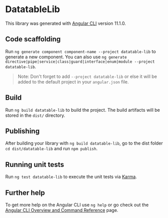 # DatatableLib

This library was generated with [Angular CLI](https://github.com/angular/angular-cli) version 11.1.0.

## Code scaffolding

Run `ng generate component component-name --project datatable-lib` to generate a new component. You can also use `ng generate directive|pipe|service|class|guard|interface|enum|module --project datatable-lib`.
> Note: Don't forget to add `--project datatable-lib` or else it will be added to the default project in your `angular.json` file. 

## Build

Run `ng build datatable-lib` to build the project. The build artifacts will be stored in the `dist/` directory.

## Publishing

After building your library with `ng build datatable-lib`, go to the dist folder `cd dist/datatable-lib` and run `npm publish`.

## Running unit tests

Run `ng test datatable-lib` to execute the unit tests via [Karma](https://karma-runner.github.io).

## Further help

To get more help on the Angular CLI use `ng help` or go check out the [Angular CLI Overview and Command Reference](https://angular.io/cli) page.
